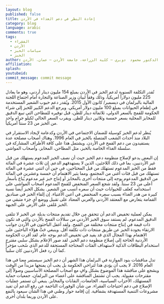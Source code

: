 ```yaml
---
layout: blog
published: false
title: إعادة النظر في دعم الغذاء في الأردن 
category: blog
language: arabic
comments: true
tags: 
  - الفقراء
  - الأردن
  - سياسات الخبز
  - الخبز
author: الأستاذ الدكتور محمود  دويري – كلية الزراعة، جامعة الأردن – عمان، الأردن
affiliation: 
splash: 
youtubeid: 
commit_message: commit message
---
```

تُقدر التكلفة السنوية لدعم الخبز في الأردن بمبلغ 154 مليون دينار أردني، وهو ما يعادل 225 مليون دولاراً أمريكياً، وذلك وفقاً لبيان وزير الصناعة والتجارة أمام اجتماع اللجنة المالية بالبرلمان في ديسمبر/ كانون الأول 2015.   ويُقدر دعم حبوب الشعير المستخدمة في إطعام الحيوانات بمبلغ 100 مليون دولار أمريكي.  ويرجع الدعم الكبير للخبز إلى شراء الحكومة للقمح بالسعر الدولي، ثلاثمائة دينار للطن، قبل توفيره للمطاحن التي تبيع الدقيق للمخابز المحلية بسعر خمسة وثلاثين دينار للطن.  ويقرب السعر الحالي لكيلو جرام واحد من الخبز من 23 سنتاً أمريكياً.

يُنظر لدعم الخبز كوسيلة للضمان الاجتماعي في الأردن وكدعامة لإيجاد الاستقرار في البلاد منذ أحداث الشغب المتصلة بالخبز في العام 1996.  وهناك أصحاب مصلحة عدة يستفيدون من دعم القمح في الأردن.  ويشتمل هذا على كافة الأطراف المشاركة في سلسلة الغذاء الخاصة بالخبز، مثل المطاحن، المخابز، وأصحاب المواشي.  

إن البعض يدعو لإصلاح منظومة دعم الخبز حيث أن نصف الخبز المدعوم يستهلك من قبل غير الأردنيين، بما في ذلك اللاجئين، الذين لا يستهدفهم الدعم.  إن ثلاث عشرة في المائة فقط من الخبز المدعوم تستهلك من قبل المحتاجين، في حين أن اثنتي عشرة في المائة تستهلك من قبل فئات أغنى من المجتمع.  ومما يثير الاهتمام أن خمسة وعشرين في المائة من الدقيق المدعوم يوجه إلى منتجات أخرى بالمخابز أو إنتاج خبز غير مدعوم يُباع بأسعار أعلى من 23 سنتاً.  ولقد شجع السعر المنخفض للقمح المدعوم أصحاب المواشي على استخدامه كعلف للحيوانات حيث أن سعره أنسب من الشعير.  يشكل الخبز أيضا نسبة كبيرة من هدر الغذاء بسبب سعره المنخفض في أعبن الأغنياء.  إن إلقاء الخبز في صناديق القمامة يتعارض مع المعتقد الأردني والعربي المعتاد على تقبيل ووضع أي جزء متبقي من الخبز مًلقى على الأرض على الجبهة. 

    
يمكن لعملية تخفيض الدعم أن تتحقق من خلال تقديم منتجات بديلة عن الخبز لا تتلقى الدقيق المدعوم.  لم يستفد سوق الخبز الأردني من سلالات القمح بالأردن والتي قد تكون ذات قيمة في إنتاج منتجات مختلفة من القمح.  ولقد أغفل الباحثون في الأردن جوانب الارتقاء بجودة الخبز عن طريق منتجات ذات تكلفة أقل.  وينبغي حَثْ هؤلاء الباحثين على الاهتمام بهذا المجال الذي قد يفيد في تخفيض الدعم بوجه عام.
   لقد أقرت الحكومة الأردنية الحاجة إلى إصلاح  منظومة دعم الخبز.  لقد صور الإعلام  بشكل سلبي مقترح استخدام البطاقات الذكية لاستهداف الفئات المحتاجة المستحقة للدعم الذي سُحب مؤخراً  كما أن رد فعل الأردنيين كان سلبياً. 


تدل مناقشات بنود الموازنة في البرلمان هذا الشهر أن دعم الخبز سيستمر معنا في هذا العام 2016.  لا يجب أن يؤدي هذا لتراخي الحكومة بل يجب أن يمنحها مزيداً من الوقت ويشجع على مناقشة  هذا الموضوع بشكل وافٍ مع أصحاب المصلحة الأساسيين وصولاً إلى مقترحات مقبولة.  يجب أن تشتمل المناقشة على أعضاء من البرلمان، جمعيات حماية المستهلك، الأحزاب السياسية، الجامعات، النقابات والمخابز.  ينبغي أن تستمر عمليات الإصلاح في دعم احتياجات الفقراء.  من شأن الوفورات الناجمة عن رفع الدعم أن تفيد مشروعات التنمية المستهدفة  بشفافية.  إن إقامة حوار وطني في هذا الشأن سيعود بالنفع على الأردن وربما بلدان أخرى.